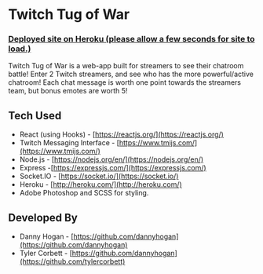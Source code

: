 # Twitch Tug of War
### [Deployed site on Heroku (please allow a few seconds for site to load.)](https://twitch-tug-of-war.herokuapp.com/)

Twitch Tug of War is a web-app built for streamers to see their chatroom battle! Enter 2 Twitch streamers, and see who has the more powerful/active chatroom! Each chat message is worth one point towards the streamers team, but bonus emotes are worth 5!

## Tech Used

- React (using Hooks) - [https://reactjs.org/](https://reactjs.org/)
- Twitch Messaging Interface  - [https://www.tmijs.com/](https://www.tmijs.com/)
- Node.js - [https://nodejs.org/en/](https://nodejs.org/en/)
- Express -[https://expressjs.com/](https://expressjs.com/)
- Socket.IO -  [https://socket.io/](https://socket.io/)
- Heroku - [http://heroku.com/](http://heroku.com/)
- Adobe Photoshop and SCSS for styling.

## Developed By
- Danny Hogan - [https://github.com/dannyhogan](https://github.com/dannyhogan)
- Tyler Corbett - [https://github.com/dannyhogan](https://github.com/tylercorbett)
